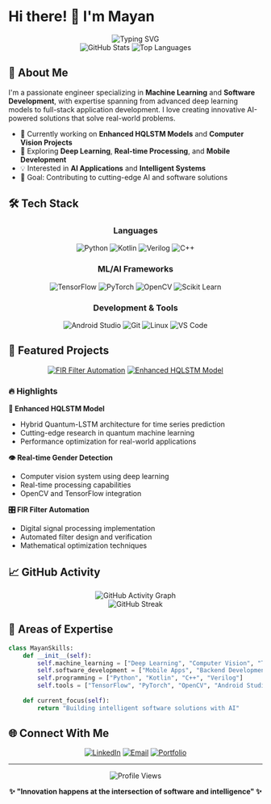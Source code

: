 # Hi there! 👋 I'm Mayan

<div align="center">
  <img src="https://readme-typing-svg.herokuapp.com?font=Fira+Code&size=28&duration=3000&pause=1000&color=36BCF7&center=true&vCenter=true&width=500&lines=Machine+Learning+Engineer;Software+Developer;Python+Specialist;AI+Enthusiast" alt="Typing SVG" />
</div>

<div align="center">
  <img src="https://github-readme-stats.vercel.app/api?username=Mayan10&show_icons=true&theme=tokyonight&hide_border=true&border_radius=15" alt="GitHub Stats" />
  <img src="https://github-readme-stats.vercel.app/api/top-langs/?username=Mayan10&layout=compact&theme=tokyonight&hide_border=true&border_radius=15" alt="Top Languages" />
</div>

## 🚀 About Me

I'm a passionate engineer specializing in **Machine Learning** and **Software Development**, with expertise spanning from advanced deep learning models to full-stack application development. I love creating innovative AI-powered solutions that solve real-world problems.

- 🔭 Currently working on **Enhanced HQLSTM Models** and **Computer Vision Projects**
- 🌱 Exploring **Deep Learning**, **Real-time Processing**, and **Mobile Development**
- 💡 Interested in **AI Applications** and **Intelligent Systems**
- 🎯 Goal: Contributing to cutting-edge AI and software solutions

## 🛠️ Tech Stack

<div align="center">

### Languages
![Python](https://img.shields.io/badge/Python-3776AB?style=for-the-badge&logo=python&logoColor=white)
![Kotlin](https://img.shields.io/badge/Kotlin-7F52FF?style=for-the-badge&logo=kotlin&logoColor=white)
![Verilog](https://img.shields.io/badge/Verilog-00599C?style=for-the-badge&logo=v&logoColor=white)
![C++](https://img.shields.io/badge/C++-00599C?style=for-the-badge&logo=cplusplus&logoColor=white)

### ML/AI Frameworks
![TensorFlow](https://img.shields.io/badge/TensorFlow-FF6F00?style=for-the-badge&logo=tensorflow&logoColor=white)
![PyTorch](https://img.shields.io/badge/PyTorch-EE4C2C?style=for-the-badge&logo=pytorch&logoColor=white)
![OpenCV](https://img.shields.io/badge/OpenCV-5C3EE8?style=for-the-badge&logo=opencv&logoColor=white)
![Scikit Learn](https://img.shields.io/badge/scikit_learn-F7931E?style=for-the-badge&logo=scikit-learn&logoColor=white)

### Development & Tools
![Android Studio](https://img.shields.io/badge/Android_Studio-3DDC84?style=for-the-badge&logo=android-studio&logoColor=white)
![Git](https://img.shields.io/badge/Git-F05032?style=for-the-badge&logo=git&logoColor=white)
![Linux](https://img.shields.io/badge/Linux-FCC624?style=for-the-badge&logo=linux&logoColor=black)
![VS Code](https://img.shields.io/badge/VS_Code-007ACC?style=for-the-badge&logo=visual-studio-code&logoColor=white)

</div>

## 🌟 Featured Projects

<div align="center">

[![FIR Filter Automation](https://github-readme-stats.vercel.app/api/pin/?username=Mayan10&repo=FIR-Filter-Automation&theme=tokyonight&hide_border=true&border_radius=15)](https://github.com/Mayan10/FIR-Filter-Automation)
[![Enhanced HQLSTM Model](https://github-readme-stats.vercel.app/api/pin/?username=Mayan10&repo=Enhanced-HQLSTM-Model&theme=tokyonight&hide_border=true&border_radius=15)](https://github.com/Mayan10/Enhanced-HQLSTM-Model)

</div>

### 🔥 Highlights

**🧠 Enhanced HQLSTM Model**
- Hybrid Quantum-LSTM architecture for time series prediction
- Cutting-edge research in quantum machine learning
- Performance optimization for real-world applications

**👁️ Real-time Gender Detection**
- Computer vision system using deep learning
- Real-time processing capabilities
- OpenCV and TensorFlow integration

**🎛️ FIR Filter Automation**
- Digital signal processing implementation
- Automated filter design and verification
- Mathematical optimization techniques

## 📈 GitHub Activity

<div align="center">
  <img src="https://github-readme-activity-graph.vercel.app/graph?username=Mayan10&theme=tokyo-night&hide_border=true&border_radius=15" alt="GitHub Activity Graph" />
</div>

<div align="center">
  <img src="https://github-readme-streak-stats.herokuapp.com/?user=Mayan10&theme=tokyonight&hide_border=true&border_radius=15" alt="GitHub Streak" />
</div>

## 🎯 Areas of Expertise

```python
class MayanSkills:
    def __init__(self):
        self.machine_learning = ["Deep Learning", "Computer Vision", "Time Series", "Quantum ML"]
        self.software_development = ["Mobile Apps", "Backend Development", "API Design"]
        self.programming = ["Python", "Kotlin", "C++", "Verilog"]
        self.tools = ["TensorFlow", "PyTorch", "OpenCV", "Android Studio"]
        
    def current_focus(self):
        return "Building intelligent software solutions with AI"
```

## 🌐 Connect With Me

<div align="center">

[![LinkedIn](https://img.shields.io/badge/LinkedIn-0077B5?style=for-the-badge&logo=linkedin&logoColor=white)](https://www.linkedin.com/in/mayan-sharma-76360422a)
[![Email](https://img.shields.io/badge/Email-D14836?style=for-the-badge&logo=gmail&logoColor=white)](mailto:your.email@example.com)
[![Portfolio](https://img.shields.io/badge/Portfolio-000000?style=for-the-badge&logo=About.me&logoColor=white)](https://your-portfolio.com)

</div>

---

<div align="center">
  <img src="https://komarev.com/ghpv/?username=Mayan10&style=for-the-badge&color=36BCF7" alt="Profile Views" />
  
  **✨ "Innovation happens at the intersection of software and intelligence" ✨**
</div>
